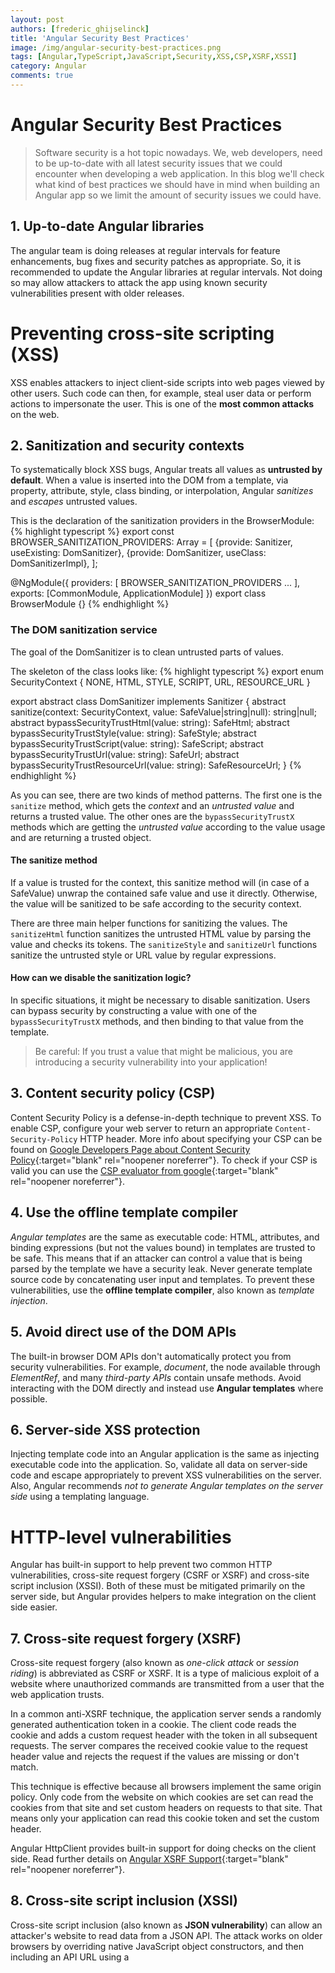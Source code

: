 ```yaml
---
layout: post
authors: [frederic_ghijselinck]
title: 'Angular Security Best Practices'
image: /img/angular-security-best-practices.png
tags: [Angular,TypeScript,JavaScript,Security,XSS,CSP,XSRF,XSSI]
category: Angular
comments: true
---
```


# Angular Security Best Practices

> Software security is a hot topic nowadays.
We, web developers, need to be up-to-date with all latest security issues that we could encounter when developing a web application.
In this blog we'll check what kind of best practices we should have in mind when building an Angular app so we limit the amount of security issues we could have.


## 1. Up-to-date Angular libraries

The angular team is doing releases at regular intervals for feature enhancements, bug fixes and security patches as appropriate.
So, it is recommended to update the Angular libraries at regular intervals.
Not doing so may allow attackers to attack the app using known security vulnerabilities present with older releases.


# Preventing cross-site scripting (XSS)

XSS enables attackers to inject client-side scripts into web pages viewed by other users.
Such code can then, for example, steal user data or perform actions to impersonate the user.
This is one of the **most common attacks** on the web.


## 2. Sanitization and security contexts

To systematically block XSS bugs, Angular treats all values as **untrusted by default**.
When a value is inserted into the DOM from a template, via property, attribute, style, class binding, or interpolation, Angular _sanitizes_ and _escapes_ untrusted values.

This is the declaration of the sanitization providers in the BrowserModule:
{% highlight typescript %}
export const BROWSER_SANITIZATION_PROVIDERS: Array<any> = [
  {provide: Sanitizer, useExisting: DomSanitizer},
  {provide: DomSanitizer, useClass: DomSanitizerImpl},
];

@NgModule({
  providers: [
    BROWSER_SANITIZATION_PROVIDERS
    ...
  ],
  exports: [CommonModule, ApplicationModule]
})
export class BrowserModule {}
{% endhighlight %}


### The DOM sanitization service
The goal of the DomSanitizer is to clean untrusted parts of values.

The skeleton of the class looks like:
{% highlight typescript %}
export enum SecurityContext { NONE, HTML, STYLE, SCRIPT, URL, RESOURCE_URL }

export abstract class DomSanitizer implements Sanitizer {
  abstract sanitize(context: SecurityContext, value: SafeValue|string|null): string|null;
  abstract bypassSecurityTrustHtml(value: string): SafeHtml;
  abstract bypassSecurityTrustStyle(value: string): SafeStyle;
  abstract bypassSecurityTrustScript(value: string): SafeScript;
  abstract bypassSecurityTrustUrl(value: string): SafeUrl;
  abstract bypassSecurityTrustResourceUrl(value: string): SafeResourceUrl;
}
{% endhighlight %}

As you can see, there are two kinds of method patterns.
The first one is the `sanitize` method, which gets the _context_ and an _untrusted value_ and returns a trusted value.
The other ones are the `bypassSecurityTrustX` methods which are getting the _untrusted value_ according to the value usage and are returning a trusted object.

#### The sanitize method
If a value is trusted for the context, this sanitize method will (in case of a SafeValue) unwrap the contained safe value and use it directly.
Otherwise, the value will be sanitized to be safe according to the security context.

There are three main helper functions for sanitizing the values.
The `sanitizeHtml` function sanitizes the untrusted HTML value by parsing the value and checks its tokens.
The `sanitizeStyle` and `sanitizeUrl` functions sanitize the untrusted style or URL value by regular expressions.

#### How can we disable the sanitization logic?
In specific situations, it might be necessary to disable sanitization.
Users can bypass security by constructing a value with one of the `bypassSecurityTrustX` methods, and then binding to that value from the template.

> Be careful: If you trust a value that might be malicious, you are introducing a security vulnerability into your application!


## 3. Content security policy (CSP)

Content Security Policy is a defense-in-depth technique to prevent XSS.
To enable CSP, configure your web server to return an appropriate `Content-Security-Policy` HTTP header.
More info about specifying your CSP can be found on [Google Developers Page about Content Security Policy](https://developers.google.com/web/fundamentals/security/csp/){:target="blank" rel="noopener noreferrer"}.
To check if your CSP is valid you can use the [CSP evaluator from google](https://csp-evaluator.withgoogle.com){:target="blank" rel="noopener noreferrer"}.


## 4. Use the offline template compiler

_Angular templates_ are the same as executable code: HTML, attributes, and binding expressions (but not the values bound) in templates are trusted to be safe.
This means that if an attacker can control a value that is being parsed by the template we have a security leak.
Never generate template source code by concatenating user input and templates.
To prevent these vulnerabilities, use the **offline template compiler**, also known as _template injection_.


## 5. Avoid direct use of the DOM APIs

The built-in browser DOM APIs don't automatically protect you from security vulnerabilities.
For example, _document_, the node available through _ElementRef_, and many _third-party APIs_ contain unsafe methods.
Avoid interacting with the DOM directly and instead use **Angular templates** where possible.


## 6. Server-side XSS protection

Injecting template code into an Angular application is the same as injecting executable code into the application.
So, validate all data on server-side code and escape appropriately to prevent XSS vulnerabilities on the server.
Also, Angular recommends _not to generate Angular templates on the server side_ using a templating language.


# HTTP-level vulnerabilities

Angular has built-in support to help prevent two common HTTP vulnerabilities, cross-site request forgery (CSRF or XSRF) and cross-site script inclusion (XSSI).
Both of these must be mitigated primarily on the server side, but Angular provides helpers to make integration on the client side easier.


## 7. Cross-site request forgery (XSRF)

Cross-site request forgery (also known as _one-click attack_ or _session riding_) is abbreviated as CSRF or XSRF.
It is a type of malicious exploit of a website where unauthorized commands are transmitted from a user that the web application trusts.

In a common anti-XSRF technique, the application server sends a randomly generated authentication token in a cookie.
The client code reads the cookie and adds a custom request header with the token in all subsequent requests.
The server compares the received cookie value to the request header value and rejects the request if the values are missing or don't match.

This technique is effective because all browsers implement the same origin policy.
Only code from the website on which cookies are set can read the cookies from that site and set custom headers on requests to that site.
That means only your application can read this cookie token and set the custom header.

Angular HttpClient provides built-in support for doing checks on the client side. Read further details on [Angular XSRF Support](https://angular.io/guide/http#security-xsrf-protection){:target="blank" rel="noopener noreferrer"}.


## 8. Cross-site script inclusion (XSSI)

Cross-site script inclusion (also known as **JSON vulnerability**) can allow an attacker's website to read data from a JSON API.
The attack works on older browsers by overriding native JavaScript object constructors, and then including an API URL using a <script> tag.
This attack is only successful if the returned JSON is executable as JavaScript.

Servers can prevent an attack by prefixing all JSON responses to make them non-executable, by convention, using the well-known string `")]}',\n"`.
Angular's HttpClient library recognizes this convention and automatically strips the string `")]}',\n"` from all responses before further parsing.

